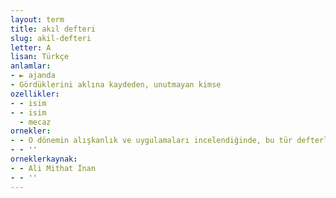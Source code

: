 ```yaml
---
layout: term
title: akıl defteri
slug: akil-defteri
letter: A
lisan: Türkçe
anlamlar:
- ► ajanda
- Gördüklerini aklına kaydeden, unutmayan kimse
ozellikler:
- - isim
- - isim
  - mecaz
ornekler:
- - O dönemin alışkanlık ve uygulamaları incelendiğinde, bu tür defterlerin bir akıl defteri, hatıra defteri ve iş izlenimi için not alma defteri olarak kullanımının yaygın olduğunu göstermektedir.
- - ''
orneklerkaynak:
- - Ali Mithat İnan
- - ''
---
```

